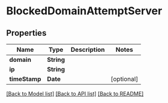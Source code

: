 # BlockedDomainAttemptServer

## Properties
Name | Type | Description | Notes
------------ | ------------- | ------------- | -------------
**domain** | **String** |  | 
**ip** | **String** |  | 
**timeStamp** | **Date** |  | [optional] 

[[Back to Model list]](../README.md#documentation-for-models) [[Back to API list]](../README.md#documentation-for-api-endpoints) [[Back to README]](../README.md)



